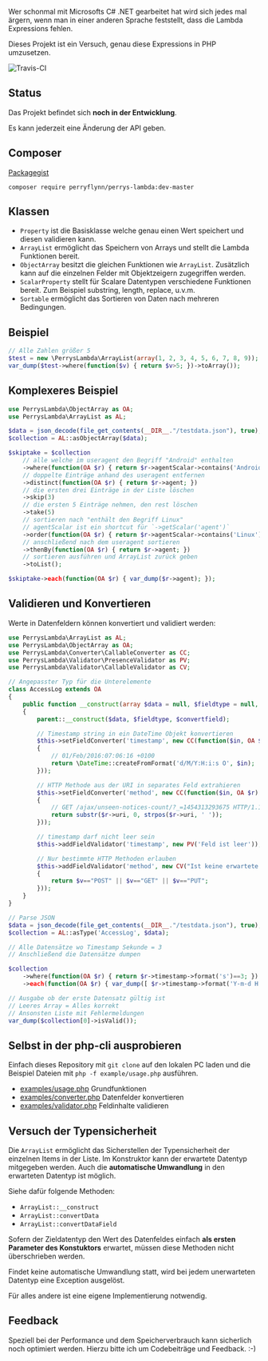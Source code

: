 Wer schonmal mit Microsofts C# .NET gearbeitet hat wird sich jedes mal ärgern,
wenn man in einer anderen Sprache feststellt, dass die Lambda Expressions fehlen.

Dieses Projekt ist ein Versuch, genau diese Expressions in PHP umzusetzen.

![Travis-CI](https://travis-ci.org/perryflynn/PerrysLambda.svg)

## Status

Das Projekt befindet sich **noch in der Entwicklung**.

Es kann jederzeit eine Änderung der API geben.

## Composer

[Packagegist](https://packagist.org/packages/perryflynn/perrys-lambda)

```
composer require perryflynn/perrys-lambda:dev-master
```

## Klassen

- `Property` ist die Basisklasse welche genau einen Wert speichert und diesen
  validieren kann.
- `ArrayList` ermöglicht das Speichern von Arrays und stellt die
  Lambda Funktionen bereit.
- `ObjectArray` besitzt die gleichen Funktionen wie `ArrayList`. Zusätzlich kann
  auf die einzelnen Felder mit Objektzeigern zugegriffen werden.
- `ScalarProperty` stellt für Scalare Datentypen verschiedene Funktionen bereit.
  Zum Beispiel substring, length, replace, u.v.m.
- `Sortable` ermöglicht das Sortieren von Daten nach mehreren Bedingungen.

## Beispiel

```php
// Alle Zahlen größer 5
$test = new \PerrysLambda\ArrayList(array(1, 2, 3, 4, 5, 6, 7, 8, 9));
var_dump($test->where(function($v) { return $v>5; })->toArray());
```

## Komplexeres Beispiel

```php
use PerrysLambda\ObjectArray as OA;
use PerrysLambda\ArrayList as AL;

$data = json_decode(file_get_contents(__DIR__."/testdata.json"), true);
$collection = AL::asObjectArray($data);

$skiptake = $collection
    // alle welche im useragent den Begriff "Android" enthalten
    ->where(function(OA $r) { return $r->agentScalar->contains('Android'); })
    // doppelte Einträge anhand des useragent entfernen
    ->distinct(function(OA $r) { return $r->agent; })
    // die ersten drei Einträge in der Liste löschen
    ->skip(3)
    // die ersten 5 Einträge nehmen, den rest löschen
    ->take(5)
    // sortieren nach "enthält den Begriff Linux"
    // agentScalar ist ein shortcut für `->getScalar('agent')`
    ->order(function(OA $r) { return $r->agentScalar->contains('Linux') ? 1 : 0; })
    // anschließend nach dem useragent sortieren
    ->thenBy(function(OA $r) { return $r->agent; })
    // sortieren ausführen und ArrayList zurück geben
    ->toList();

$skiptake->each(function(OA $r) { var_dump($r->agent); });
```

## Validieren und Konvertieren

Werte in Datenfeldern können konvertiert und validiert werden:

```php
use PerrysLambda\ArrayList as AL;
use PerrysLambda\ObjectArray as OA;
use PerrysLambda\Converter\CallableConverter as CC;
use PerrysLambda\Validator\PresenceValidator as PV;
use PerrysLambda\Validator\CallableValidator as CV;

// Angepasster Typ für die Unterelemente
class AccessLog extends OA
{
    public function __construct(array $data = null, $fieldtype = null, $convertfield = true)
    {
        parent::__construct($data, $fieldtype, $convertfield);

        // Timestamp string in ein DateTime Objekt konvertieren
        $this->setFieldConverter('timestamp', new CC(function($in, OA $r)
        {
            // 01/Feb/2016:07:06:16 +0100
            return \DateTime::createFromFormat('d/M/Y:H:i:s O', $in);
        }));

        // HTTP Methode aus der URI in separates Feld extrahieren
        $this->setFieldConverter('method', new CC(function($in, OA $r)
        {
            // GET /ajax/unseen-notices-count/?_=1454313293675 HTTP/1.1
            return substr($r->uri, 0, strpos($r->uri, ' '));
        }));

        // timestamp darf nicht leer sein
        $this->addFieldValidator('timestamp', new PV('Feld ist leer'));

        // Nur bestimmte HTTP Methoden erlauben
        $this->addFieldValidator('method', new CV("Ist keine erwartete http method", function($n, $v, OA $r)
        {
            return $v=="POST" || $v=="GET" || $v=="PUT";
        }));
    }
}

// Parse JSON
$data = json_decode(file_get_contents(__DIR__."/testdata.json"), true);
$collection = AL::asType('AccessLog', $data);

// Alle Datensätze wo Timestamp Sekunde = 3
// Anschließend die Datensätze dumpen

$collection
    ->where(function(OA $r) { return $r->timestamp->format('s')==3; })
    ->each(function(OA $r) { var_dump([ $r->timestamp->format('Y-m-d H:i:s'), $r->method, $r->version ]); });

// Ausgabe ob der erste Datensatz gültig ist
// Leeres Array = Alles korrekt
// Ansonsten Liste mit Fehlermeldungen
var_dump($collection[0]->isValid());
```

## Selbst in der php-cli ausprobieren

Einfach dieses Repository mit `git clone` auf den lokalen PC laden
und die Beispiel Dateien mit `php -f example/usage.php` ausführen.

- [examples/usage.php](examples/usage.php) Grundfunktionen
- [examples/converter.php](examples/converter.php) Datenfelder konvertieren
- [examples/validator.php](examples/validator.php) Feldinhalte validieren

## Versuch der Typensicherheit

Die `ArrayList` ermöglicht das Sicherstellen der Typensicherheit der einzelnen
Items in der Liste. Im Konstruktor kann der erwartete Datentyp mitgegeben werden.
Auch die **automatische Umwandlung** in den erwarteten Datentyp ist möglich.

Siehe dafür folgende Methoden:

- `ArrayList::__construct`
- `ArrayList::convertData`
- `ArrayList::convertDataField`

Sofern der Zieldatentyp den Wert des Datenfeldes einfach **als ersten Parameter
des Konstuktors** erwartet, müssen diese Methoden nicht überschrieben werden.

Findet keine automatische Umwandlung statt, wird bei jedem unerwarteten
Datentyp eine Exception ausgelöst.

Für alles andere ist eine eigene Implementierung notwendig.

## Feedback

Speziell bei der Performance und dem Speicherverbrauch kann sicherlich noch
optimiert werden. Hierzu bitte ich um Codebeiträge und Feedback. :-)

